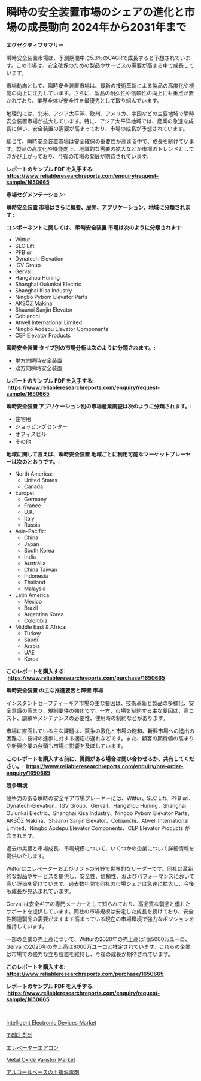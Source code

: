 <p><h1>瞬時の安全装置市場のシェアの進化と市場の成長動向 2024年から2031年まで</h1></p><p><strong>エグゼクティブサマリー</strong></p>
<p><p>瞬時安全装置市場は、予測期間中に5.3％のCAGRで成長すると予想されています。この市場は、安全確保のための製品やサービスの需要が高まる中で成長しています。</p><p>市場動向として、瞬時安全装置市場は、最新の技術革新による製品の高度化や機能の向上に注力しています。さらに、製品の耐久性や信頼性の向上にも重点が置かれており、業界全体が安全性を最優先として取り組んでいます。</p><p>地理的には、北米、アジア太平洋、欧州、アメリカ、中国などの主要地域で瞬時安全装置市場が拡大しています。特に、アジア太平洋地域では、産業の急速な成長に伴い、安全装置の需要が高まっており、市場の成長が予想されています。</p><p>総じて、瞬時安全装置市場は安全確保の重要性が高まる中で、成長を続けています。製品の高度化や機能向上、地域的な需要の拡大などが市場のトレンドとして浮かび上がっており、今後の市場の発展が期待されています。</p></p>
<p><strong>レポートのサンプル PDF を入手する: <a href="https://www.reliableresearchreports.com/enquiry/request-sample/1650665">https://www.reliableresearchreports.com/enquiry/request-sample/1650665</a></strong></p>
<p><strong>市場セグメンテーション:</strong></p>
<p><strong> 瞬時安全装置 市場はさらに概要、展開、アプリケーション、地域に分類されます :</strong></p>
<p><strong>コンポーネントに関しては、 瞬時安全装置 市場は次のように分類されます: &nbsp;</strong></p>
<p><ul><li>Wittur</li><li>SLC Lift</li><li>PFB srl</li><li>Dynatech-Elevation</li><li>IGV Group</li><li>Gervall</li><li>Hangzhou Huning</li><li>Shanghai Oulunkai Electric</li><li>Shanghai Kisa Industry</li><li>Ningbo Pybom Elevator Parts</li><li>AKSÖZ Makina</li><li>Shaanxi Sanjin Elevator</li><li>Cobianchi</li><li>Atwell International Limited</li><li>Ningbo Aodepu Elevator Components</li><li>CEP Elevator Products</li></ul></p>
<p><strong> 瞬時安全装置 タイプ別の市場分析は次のように分類されます。:</strong></p>
<p><ul><li>単方向瞬時安全装置</li><li>双方向瞬時安全装置</li></ul></p>
<p><strong>レポートのサンプル PDF を入手する: &nbsp;<a href="https://www.reliableresearchreports.com/enquiry/request-sample/1650665">https://www.reliableresearchreports.com/enquiry/request-sample/1650665</a></strong></p>
<p><strong> 瞬時安全装置 アプリケーション別の市場産業調査は次のように分類されます。:</strong></p>
<p><ul><li>住宅用</li><li>ショッピングセンター</li><li>オフィスビル</li><li>その他</li></ul></p>
<p><strong>地域に関して言えば、瞬時安全装置 地域ごとに利用可能なマーケットプレーヤーは次のとおりです。:</strong></p>
<p><ul>
    <li>
        North America:
        <ul>
            <li>United States</li>
            <li>Canada</li>
        </ul>
    </li>
    <li>
        Europe:
        <ul>
            <li>Germany</li>
            <li>France</li>
            <li>U.K.</li>
            <li>Italy</li>
            <li>Russia</li>
        </ul>
    </li>
    <li>
        Asia-Pacific:
        <ul>
            <li>China</li>
            <li>Japan</li>
            <li>South Korea</li>
            <li>India</li>
            <li>Australia</li>
            <li>China Taiwan</li>
            <li>Indonesia</li>
            <li>Thailand</li>
            <li>Malaysia</li>
        </ul>
    </li>
    <li>
        Latin America:
        <ul>
            <li>Mexico</li>
            <li>Brazil</li>
            <li>Argentina Korea</li>
            <li>Colombia</li>
        </ul>
    </li>
    <li>
        Middle East & Africa:
        <ul>
            <li>Turkey</li>
            <li>Saudi</li>
            <li>Arabia</li>
            <li>UAE</li>
            <li>Korea</li>
        </ul>
    </li>
    </ul></p>
<p><strong>このレポートを購入する: &nbsp;<a href="https://www.reliableresearchreports.com/purchase/1650665">https://www.reliableresearchreports.com/purchase/1650665</a></strong></p>
<p><strong>瞬時安全装置 の主な推進要因と障壁 市場</strong></p>
<p><p>インスタントセーフティーギア市場の主な要因は、技術革新と製品の多様化、安全意識の高まり、規制要件の強化です。一方、市場を制約する主な要因は、高コスト、訓練やメンテナンスの必要性、使用時の制約などがあります。</p><p>市場に直面している主な課題は、競争の激化と市場の飽和、新興市場への進出の困難さ、技術の進歩に対する適応の遅れなどです。また、顧客の期待値の高まりや新興企業の台頭も市場に影響を及ぼしています。</p></p>
<p><strong>このレポートを購入する前に、質問がある場合は問い合わせるか、共有してください。:&nbsp; <a href="https://www.reliableresearchreports.com/enquiry/pre-order-enquiry/1650665">https://www.reliableresearchreports.com/enquiry/pre-order-enquiry/1650665</a></strong></p>
<p><strong>競争環境</strong></p>
<p><p>競争力のある瞬時の安全ギア市場プレーヤーには、Wittur、SLC Lift、PFB srl、Dynatech-Elevation、IGV Group、Gervall、Hangzhou Huning、Shanghai Oulunkai Electric、Shanghai Kisa Industry、Ningbo Pybom Elevator Parts、AKSÖZ Makina、Shaanxi Sanjin Elevator、Cobianchi、Atwell International Limited、Ningbo Aodepu Elevator Components、CEP Elevator Products が含まれます。</p><p>過去の実績と市場成長、市場規模について、いくつかの企業について詳細情報を提供いたします。</p><p>Witturはエレベーターおよびリフトの分野で世界的なリーダーです。同社は革新的な製品やサービスを提供し、安全性、信頼性、およびパフォーマンスにおいて高い評価を受けています。過去数年間で同社の市場シェアは急速に拡大し、今後も成長が見込まれています。</p><p>Gervallは安全ギアの専門メーカーとして知られており、高品質な製品と優れたサポートを提供しています。同社の市場規模は安定した成長を続けており、安全性関連製品の需要がますます高まっている現在の市場環境で強力なポジションを維持しています。</p><p>一部の企業の売上高について、Witturの2020年の売上高は1億5000万ユーロ、Gervallの2020年の売上高は8000万ユーロと推定されています。これらの企業は市場での強力な立ち位置を維持し、今後の成長が期待されています。</p></p>
<p><strong>このレポートを購入する: &nbsp; <a href="https://www.reliableresearchreports.com/purchase/1650665">https://www.reliableresearchreports.com/purchase/1650665</a></strong></p>
<p><strong>レポートのサンプル PDF を入手する: &nbsp;<a href="https://www.reliableresearchreports.com/enquiry/request-sample/1650665">https://www.reliableresearchreports.com/enquiry/request-sample/1650665</a></strong><strong></strong></p>
<p>&nbsp;</p>
<p><p><a href="https://github.com/johnbach50/Market-Research-Report-List-2/blob/main/intelligent-electronic-devices-market.md">Intelligent Electronic Devices Market</a></p><p><a href="https://github.com/RichardLueilwitz787/Market-Research-Report-List-1/blob/main/59544799513.md">조리대 히터</a></p><p><a href="https://github.com/JacksonWiza1924/Market-Research-Report-List-1/blob/main/774465910125.md">エレベーターエアコン</a></p><p><a href="https://github.com/lylyparadise/Market-Research-Report-List-2/blob/main/metal-oxide-varistor-market.md">Metal Oxide Varistor Market</a></p><p><a href="https://github.com/Calvi3ynJerde867/Market-Research-Report-List-1/blob/main/165203210124.md">アルコールベースの手指消毒剤</a></p></p>